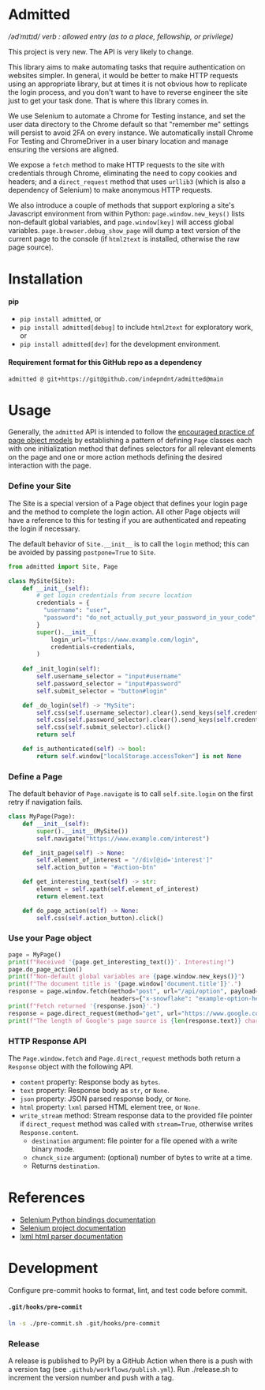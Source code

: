 # Admitted
_/ədˈmɪtɪd/ verb : allowed entry (as to a place, fellowship, or privilege)_

This project is very new. The API is very likely to change.

This library aims to make automating tasks that require authentication on websites simpler. In general, it would
be better to make HTTP requests using an appropriate library, but at times it is not obvious how to replicate
the login process, and you don't want to have to reverse engineer the site just to get your task done. That is where
this library comes in.

We use Selenium to automate a Chrome for Testing instance, and set the user data directory to the Chrome default so that
"remember me" settings will persist to avoid 2FA on every instance. We automatically install Chrome For Testing and
ChromeDriver in a user binary location and manage ensuring the versions are aligned.

We expose a `fetch` method to make HTTP requests to the site with credentials through Chrome, eliminating the need to
copy cookies and headers; and a `direct_request` method that uses `urllib3` (which is also a dependency of Selenium) to
make anonymous HTTP requests.

We also introduce a couple of methods that support exploring a site's Javascript environment from within Python:
`page.window.new_keys()` lists non-default global variables, and `page.window[key]` will access global variables.
`page.browser.debug_show_page` will dump a text version of the current page to the console (if `html2text` is
installed, otherwise the raw page source).

# Installation
#### pip
- `pip install admitted`, or
- `pip install admitted[debug]` to include `html2text` for exploratory work, or
- `pip install admitted[dev]` for the development environment.

#### Requirement format for this GitHub repo as a dependency
`admitted @ git+https://git@github.com/indepndnt/admitted@main`

# Usage
Generally, the `admitted` API is intended to follow the
[encouraged practice of page object models](https://www.selenium.dev/documentation/test_practices/encouraged/page_object_models/)
by establishing a pattern of defining `Page` classes each with one initialization method that defines selectors for
all relevant elements on the page and one or more action methods defining the desired interaction with the page.

### Define your Site
The Site is a special version of a Page object that defines your login page and the method to complete the login action.
All other Page objects will have a reference to this for testing if you are authenticated and repeating the login
if necessary.

The default behavior of `Site.__init__` is to call the `login` method; this can be avoided by passing `postpone=True`
to `Site`.

```python
from admitted import Site, Page

class MySite(Site):
    def __init__(self):
        # get login credentials from secure location
        credentials = {
          "username": "user",
          "password": "do_not_actually_put_your_password_in_your_code",
        }
        super().__init__(
            login_url="https://www.example.com/login",
            credentials=credentials,
        )
    
    def _init_login(self):
        self.username_selector = "input#username"
        self.password_selector = "input#password"
        self.submit_selector = "button#login"

    def _do_login(self) -> "MySite":
        self.css(self.username_selector).clear().send_keys(self.credentials["username"])
        self.css(self.password_selector).clear().send_keys(self.credentials["password"])
        self.css(self.submit_selector).click()
        return self

    def is_authenticated(self) -> bool:
        return self.window["localStorage.accessToken"] is not None
```

### Define a Page
The default behavior of `Page.navigate` is to call `self.site.login` on the first retry if navigation fails.

```python
class MyPage(Page):
    def __init__(self):
        super().__init__(MySite())
        self.navigate("https://www.example.com/interest")

    def _init_page(self) -> None:
        self.element_of_interest = "//div[@id='interest']"
        self.action_button = "#action-btn"

    def get_interesting_text(self) -> str:
        element = self.xpath(self.element_of_interest)
        return element.text

    def do_page_action(self) -> None:
        self.css(self.action_button).click()
```

### Use your Page object

```python
page = MyPage()
print(f"Received '{page.get_interesting_text()}'. Interesting!")
page.do_page_action()
print(f"Non-default global variables are {page.window.new_keys()}")
print(f"The document title is '{page.window['document.title']}'.")
response = page.window.fetch(method="post", url="/api/option", payload={"showInterest": True},
                             headers={"x-snowflake": "example-option-header"})
print(f"Fetch returned '{response.json}'.")
response = page.direct_request(method="get", url="https://www.google.com")
print(f"The length of Google's page source is {len(response.text)} characters.")
```

### HTTP Response API
The `Page.window.fetch` and `Page.direct_request` methods both return a `Response` object with the following API.
- `content` property: Response body as `bytes`.
- `text` property: Response body as `str`, or `None`.
- `json` property: JSON parsed response body, or `None`.
- `html` property: `lxml` parsed HTML element tree, or `None`.
- `write_stream` method: Stream response data to the provided file pointer if `direct_request` method was called with `stream=True`, otherwise writes `Response.content`.
  - `destination` argument: file pointer for a file opened with a write binary mode.
  - `chunck_size` argument: (optional) number of bytes to write at a time.
  - Returns `destination`.

# References
- [Selenium Python bindings documentation](https://www.selenium.dev/selenium/docs/api/py/index.html)
- [Selenium project documentation](https://www.selenium.dev/documentation/)
- [lxml html parser documentation](https://lxml.de/lxmlhtml.html)

# Development
Configure pre-commit hooks to format, lint, and test code before commit.
#### `.git/hooks/pre-commit`
```bash
ln -s ./pre-commit.sh .git/hooks/pre-commit
```

### Release
A release is published to PyPI by a GitHub Action when there is a push with a version tag (see
`.github/workflows/publish.yml`). Run ./release.sh to increment the version number and push with a tag.
